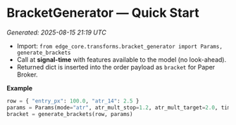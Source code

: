 # BracketGenerator — Quick Start
*Generated: 2025-08-15 21:19 UTC*

- Import: `from edge_core.transforms.bracket_generator import Params, generate_brackets`
- Call at **signal-time** with features available to the model (no look-ahead).
- Returned dict is inserted into the order payload as `bracket` for Paper Broker.

**Example**
```python
row = { "entry_px": 100.0, "atr_14": 2.5 }
params = Params(mode="atr", atr_mult_stop=1.2, atr_mult_target=2.0, time_stop_days=10)
bracket = generate_brackets(row, params)
```
